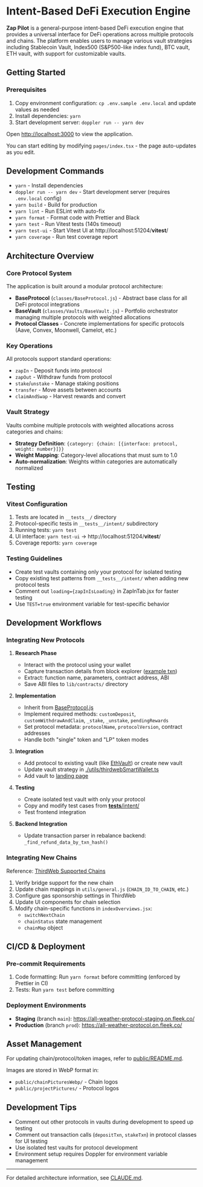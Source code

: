 # Intent-Based DeFi Execution Engine

**Zap Pilot** is a general-purpose intent-based DeFi execution engine that provides a universal interface for DeFi operations across multiple protocols and chains. The platform enables users to manage various vault strategies including Stablecoin Vault, Index500 (S&P500-like index fund), BTC vault, ETH vault, with support for customizable vaults.

## Getting Started

### Prerequisites

1. Copy environment configuration: `cp .env.sample .env.local` and update values as needed
2. Install dependencies: `yarn`
3. Start development server: `doppler run -- yarn dev`

Open [http://localhost:3000](http://localhost:3000) to view the application.

You can start editing by modifying `pages/index.tsx` - the page auto-updates as you edit.

## Development Commands

- `yarn` - Install dependencies
- `doppler run -- yarn dev` - Start development server (requires `.env.local` config)
- `yarn build` - Build for production
- `yarn lint` - Run ESLint with auto-fix
- `yarn format` - Format code with Prettier and Black
- `yarn test` - Run Vitest tests (140s timeout)
- `yarn test-ui` - Start Vitest UI at http://localhost:51204/__vitest__/
- `yarn coverage` - Run test coverage report

## Architecture Overview

### Core Protocol System

The application is built around a modular protocol architecture:

- **BaseProtocol** (`classes/BaseProtocol.js`) - Abstract base class for all DeFi protocol integrations
- **BaseVault** (`classes/Vaults/BaseVault.js`) - Portfolio orchestrator managing multiple protocols with weighted allocations
- **Protocol Classes** - Concrete implementations for specific protocols (Aave, Convex, Moonwell, Camelot, etc.)

### Key Operations

All protocols support standard operations:
- `zapIn` - Deposit funds into protocol
- `zapOut` - Withdraw funds from protocol  
- `stake`/`unstake` - Manage staking positions
- `transfer` - Move assets between accounts
- `claimAndSwap` - Harvest rewards and convert

### Vault Strategy

Vaults combine multiple protocols with weighted allocations across categories and chains:
- **Strategy Definition**: `{category: {chain: [{interface: protocol, weight: number}]}}`
- **Weight Mapping**: Category-level allocations that must sum to 1.0
- **Auto-normalization**: Weights within categories are automatically normalized

## Testing

### Vitest Configuration

1. Tests are located in `__tests__/` directory
2. Protocol-specific tests in `__tests__/intent/` subdirectory
3. Running tests: `yarn test`
4. UI interface: `yarn test-ui` → http://localhost:51204/__vitest__/
5. Coverage reports: `yarn coverage`

### Testing Guidelines

- Create test vaults containing only your protocol for isolated testing
- Copy existing test patterns from `__tests__/intent/` when adding new protocol tests
- Comment out `loading={zapInIsLoading}` in ZapInTab.jsx for faster testing
- Use `TEST=true` environment variable for test-specific behavior

## Development Workflows

### Integrating New Protocols

1. **Research Phase**
   - Interact with the protocol using your wallet
   - Capture transaction details from block explorer ([example txn](https://arbiscan.io/tx/0x89732a3f4d946ba1a29b78aabac6114bb62aba236cd77eacbd7417d8c49fb15e))
   - Extract: function name, parameters, contract address, ABI
   - Save ABI files to `lib/contracts/` directory

2. **Implementation**
   - Inherit from [BaseProtocol.js](./classes/BaseProtocol.js)
   - Implement required methods: `customDeposit`, `customWithdrawAndClaim`, `_stake`, `_unstake`, `pendingRewards`
   - Set protocol metadata: `protocolName`, `protocolVersion`, contract addresses
   - Handle both "single" token and "LP" token modes

3. **Integration**
   - Add protocol to existing vault (like [EthVault](./classes/Vaults/EthVault.jsx)) or create new vault
   - Update vault strategy in [./utils/thirdwebSmartWallet.ts](./utils/thirdwebSmartWallet.ts)
   - Add vault to [landing page](./pages/indexes/index.jsx)

4. **Testing**
   - Create isolated test vault with only your protocol
   - Copy and modify test cases from [__tests__/intent/](./__tests__/intent/)
   - Test frontend integration

5. **Backend Integration**
   - Update transaction parser in rebalance backend: `_find_refund_data_by_txn_hash()`

### Integrating New Chains

Reference: [ThirdWeb Supported Chains](https://portal.thirdweb.com/connect#supported-chains)

1. Verify bridge support for the new chain
2. Update chain mappings in `utils/general.js` (`CHAIN_ID_TO_CHAIN`, etc.)
3. Configure gas sponsorship settings in ThirdWeb
4. Update UI components for chain selection
5. Modify chain-specific functions in `indexOverviews.jsx`:
   - `switchNextChain`
   - `chainStatus` state management
   - `chainMap` object

## CI/CD & Deployment

### Pre-commit Requirements

1. Code formatting: Run `yarn format` before committing (enforced by Prettier in CI)
2. Tests: Run `yarn test` before committing

### Deployment Environments

- **Staging** (branch `main`): https://all-weather-protocol-staging.on.fleek.co/
- **Production** (branch `prod`): https://all-weather-protocol.on.fleek.co/

## Asset Management

For updating chain/protocol/token images, refer to [public/README.md](public/README.md).

Images are stored in WebP format in:
- `public/chainPicturesWebp/` - Chain logos
- `public/projectPictures/` - Protocol logos

## Development Tips

- Comment out other protocols in vaults during development to speed up testing
- Comment out transaction calls (`depositTxn`, `stakeTxn`) in protocol classes for UI testing
- Use isolated test vaults for protocol development
- Environment setup requires Doppler for environment variable management

---

For detailed architecture information, see [CLAUDE.md](./CLAUDE.md).